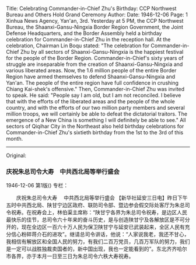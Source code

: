 Title: Celebrating Commander-in-Chief Zhu's Birthday: CCP Northwest Bureau and Others Hold Grand Ceremony
Author:
Date: 1946-12-06
Page: 1
Xinhua News Agency, Yan'an, 3rd. Yesterday at 5 PM, the CCP Northwest Bureau, the Shaanxi-Gansu-Ningxia Border Region Government, the Joint Defense Headquarters, and the Border Assembly held a birthday celebration for Commander-in-Chief Zhu in the reception hall. At the celebration, Chairman Lin Boqu stated: "The celebration for Commander-in-Chief Zhu by all sectors of Shaanxi-Gansu-Ningxia is the happiest festival for the people of the Border Region. Commander-in-Chief's sixty years of struggle are inseparable from the creation of Shaanxi-Gansu-Ningxia and various liberated areas. Now, the 1.6 million people of the entire Border Region have armed themselves to defend Shaanxi-Gansu-Ningxia and Yan'an. The people of the entire region have full confidence in crushing Chiang Kai-shek's offensive." Then, Commander-in-Chief Zhu was invited to speak. He said: "People say I am old, but I am not reconciled. I believe that with the efforts of the liberated areas and the people of the whole country, and with the efforts of our two million party members and several million troops, we will certainly be able to defeat the dictatorial traitors. The emergence of a New China is something I will definitely be able to see." All sectors of Qiqihar City in the Northeast also held birthday celebrations for Commander-in-Chief Zhu's sixtieth birthday from the 1st to the 3rd of this month.



<hr /> 

Original: 


### 庆祝朱总司令大寿　中共西北局等举行盛会

1946-12-06
第1版()
专栏：

　　庆祝朱总司令大寿
  　中共西北局等举行盛会
    【新华社延安三日电】昨日下午五时中共西北局、陕甘宁边区政府、联防司令部、暨边参会假交际处客厅为朱总司令祝寿。在祝寿会上，林伯渠主席称：“陕甘宁各界为朱总司令祝寿，是边区人民最快乐的佳节，总司令六十年来的奋斗历史，是与创造陕甘宁及各解放区是不可分开的，现在全边区一百六十万人民为保卫陕甘宁与延安已武装起来，全区人民有充分信心粉碎蒋介石的进攻”。继请总司令讲话，他说：“人家说我老，我还不甘心，我相信有解放区和全国人民的努力，有我们二百万党员，几百万军队的努力，我们是一定可以战胜独裁卖国者的，新中国出现，我也一定能看到的”。东北齐齐哈尔市各界，亦于本月一日至三日为朱总司令六秩大寿祝寿。
